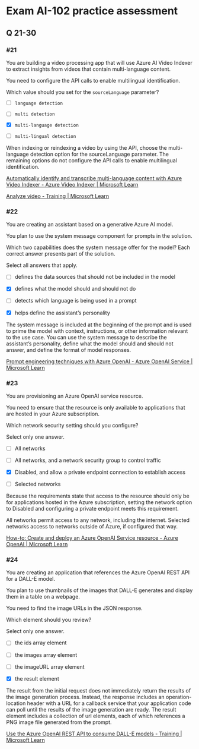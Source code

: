 # Exam AI-102 practice assessment
## Q 21-30

### #21
You are building a video processing app that will use Azure AI Video Indexer to extract insights from videos that contain multi-language content.

You need to configure the API calls to enable multilingual identification.

Which value should you set for the `sourceLanguage` parameter?

- [ ] `language detection`

- [ ] `multi detection`

- [x] `multi-language detection`

- [ ] `multi-lingual detection`


When indexing or reindexing a video by using the API, choose the multi-language detection option for the sourceLanguage parameter. The remaining options do not configure the API calls to enable multilingual identification.

[Automatically identify and transcribe multi-language content with Azure Video Indexer - Azure Video Indexer | Microsoft Learn](https://learn.microsoft.com/azure/azure-video-indexer/multi-language-identification-transcription)

[Analyze video - Training | Microsoft Learn](https://learn.microsoft.com/training/modules/analyze-video/)

### #22
You are creating an assistant based on a generative Azure AI model.

You plan to use the system message component for prompts in the solution.

Which two capabilities does the system message offer for the model? Each correct answer presents part of the solution.

Select all answers that apply.

- [ ] defines the data sources that should not be included in the model

- [x] defines what the model should and should not do

- [ ] detects which language is being used in a prompt

- [x] helps define the assistant’s personality

The system message is included at the beginning of the prompt and is used to prime the model with context, instructions, or other information relevant to the use case. You can use the system message to describe the assistant’s personality, define what the model should and should not answer, and define the format of model responses.

[Prompt engineering techniques with Azure OpenAI - Azure OpenAI Service | Microsoft Learn](https://learn.microsoft.com/azure/ai-services/openai/concepts/advanced-prompt-engineering?pivots=programming-language-chat-completions)



### #23
You are provisioning an Azure OpenAI service resource.

You need to ensure that the resource is only available to applications that are hosted in your Azure subscription.

Which network security setting should you configure?

Select only one answer.

- [ ] All networks

- [ ] All networks, and a network security group to control traffic

- [x] Disabled, and allow a private endpoint connection to establish access

- [ ] Selected networks

Because the requirements state that access to the resource should only be for applications hosted in the Azure subscription, setting the network option to Disabled and configuring a private endpoint meets this requirement.

All networks permit access to any network, including the internet. Selected networks access to networks outside of Azure, if configured that way.

[How-to: Create and deploy an Azure OpenAI Service resource - Azure OpenAI | Microsoft Learn](https://learn.microsoft.com/azure/ai-services/openai/how-to/create-resource?pivots=web-portal)



### #24
You are creating an application that references the Azure OpenAI REST API for a DALL-E model.

You plan to use thumbnails of the images that DALL-E generates and display them in a table on a webpage.

You need to find the image URLs in the JSON response.

Which element should you review?

Select only one answer.

- [ ] the ids array element

- [ ] the images array element

- [ ] the imageURL array element

- [x] the result element

The result from the initial request does not immediately return the results of the image generation process. Instead, the response includes an operation-location header with a URL for a callback service that your application code can poll until the results of the image generation are ready. The result element includes a collection of url elements, each of which references a PNG image file generated from the prompt.

[Use the Azure OpenAI REST API to consume DALL-E models - Training | Microsoft Learn](https://learn.microsoft.com/training/modules/generate-images-azure-openai/4-dall-e-rest-api)



